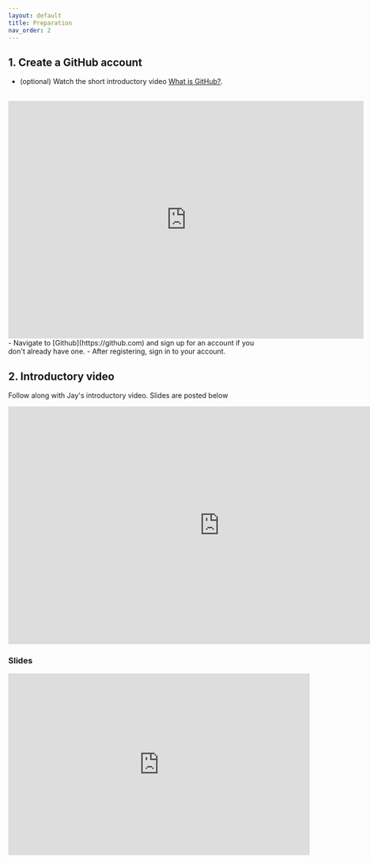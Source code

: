 ```yaml
---
layout: default
title: Preparation
nav_order: 2
---
```


## 1. Create a GitHub account
- (optional) Watch the short introductory video [What is GitHub?](https://www.youtube.com/watch?v=w3jLJU7DT5E).
<br>
<iframe width="719" height="480" src="https://www.youtube.com/embed/w3jLJU7DT5E" frameborder="0" allow="accelerometer; autoplay; clipboard-write; encrypted-media; gyroscope; picture-in-picture" allowfullscreen></iframe>
- Navigate to [Github](https://github.com) and sign up for an account if you don't already have one. 
- After registering, sign in to your account.

## 2. Introductory video

Follow along with Jay's introductory video. Slides are posted below
<iframe width="853" height="480" src="https://web.microsoftstream.com/embed/video/34094e65-0c70-470c-9924-047d928dec57?autoplay=false&amp;showinfo=true" allowfullscreen style="border:none;"></iframe>

<!--
<iframe height="480" width="853" allowfullscreen frameborder=0 src="https://echo360.ca/media/47b7c5a7-8f41-4486-9b20-4d5da0c5bed1/public?autoplay=false&automute=true"></iframe>
--> 

### Slides
<iframe src="https://mcmasteru365.sharepoint.com/sites/TeamJay/_layouts/15/Doc.aspx?sourcedoc={af510e83-3ee5-4d69-842b-82ae0e3c12a4}&amp;action=embedview&amp;wdAr=1.7777777777777777" width="610px" height="367px" frameborder="0">This is an embedded <a target="_blank" href="https://office.com">Microsoft Office</a> presentation, powered by <a target="_blank" href="https://office.com/webapps">Office</a>.</iframe>

<!--
<iframe src="https://docs.google.com/presentation/d/e/2PACX-1vQZO92R9EmxiKzhoFUAH_uldiS6jKGseVgwSgpaLfr4-TazDiHi80r_Z6JTDPute1rucZMHfGK80nmq/embed?start=false&loop=true&delayms=60000" frameborder="0" width="960" height="569" allowfullscreen="true" mozallowfullscreen="true" webkitallowfullscreen="true"></iframe>
-->
